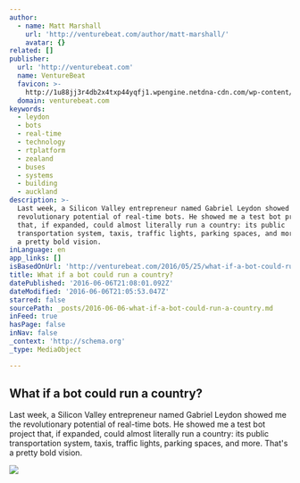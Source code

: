 ```yaml
---
author:
  - name: Matt Marshall
    url: 'http://venturebeat.com/author/matt-marshall/'
    avatar: {}
related: []
publisher:
  url: 'http://venturebeat.com'
  name: VentureBeat
  favicon: >-
    http://1u88jj3r4db2x4txp44yqfj1.wpengine.netdna-cdn.com/wp-content/themes/vbnews/img/favicon.ico
  domain: venturebeat.com
keywords:
  - leydon
  - bots
  - real-time
  - technology
  - rtplatform
  - zealand
  - buses
  - systems
  - building
  - auckland
description: >-
  Last week, a Silicon Valley entrepreneur named Gabriel Leydon showed me the
  revolutionary potential of real-time bots. He showed me a test bot project
  that, if expanded, could almost literally run a country: its public
  transportation system, taxis, traffic lights, parking spaces, and more. That's
  a pretty bold vision.
inLanguage: en
app_links: []
isBasedOnUrl: 'http://venturebeat.com/2016/05/25/what-if-a-bot-could-run-a-country/'
title: What if a bot could run a country?
datePublished: '2016-06-06T21:08:01.092Z'
dateModified: '2016-06-06T21:05:53.047Z'
starred: false
sourcePath: _posts/2016-06-06-what-if-a-bot-could-run-a-country.md
inFeed: true
hasPage: false
inNav: false
_context: 'http://schema.org'
_type: MediaObject

---
```

<article style=""><h1>What if a bot could run a country?</h1><p>Last week, a Silicon Valley entrepreneur named Gabriel Leydon showed me the revolutionary potential of real-time bots. He showed me a test bot project that, if expanded, could almost literally run a country: its public transportation system, taxis, traffic lights, parking spaces, and more. That's a pretty bold vision.</p><img src="http://1u88jj3r4db2x4txp44yqfj1.wpengine.netdna-cdn.com/wp-content/uploads/2016/05/MZ-bot-New-Zealand-780x503.jpg" /></article>